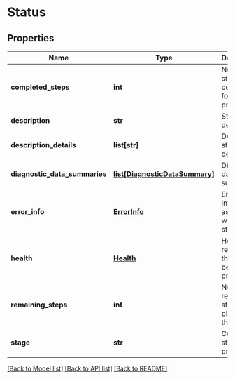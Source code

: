# Status

## Properties
Name | Type | Description | Notes
------------ | ------------- | ------------- | -------------
**completed_steps** | **int** | Number of steps completed for the process | 
**description** | **str** | Status description | 
**description_details** | **list[str]** | Detailed status description | [optional] 
**diagnostic_data_summaries** | [**list[DiagnosticDataSummary]**](DiagnosticDataSummary.md) | Diagnostic data summaries | [optional] 
**error_info** | [**ErrorInfo**](ErrorInfo.md) | Error information associated with the status | [optional] 
**health** | [**Health**](Health.md) | Health reported for the entity being processed | 
**remaining_steps** | **int** | Number of remaining steps planned for the process | 
**stage** | **str** | Current stage of the process | 

[[Back to Model list]](../README.md#documentation-for-models) [[Back to API list]](../README.md#documentation-for-api-endpoints) [[Back to README]](../README.md)


